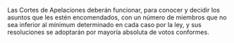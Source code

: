 Las Cortes de Apelaciones deberán funcionar, para conocer y decidir los asuntos que les estén encomendados, con un número de miembros que no sea inferior al mínimum determinado en cada caso por la ley, y sus resoluciones se adoptarán por mayoría absoluta de votos conformes.
